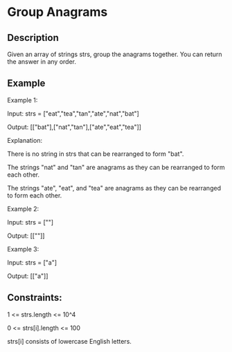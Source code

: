 #  Group Anagrams
## Description

Given an array of strings strs, group the anagrams together. You can return the answer in any order.

## Example
Example 1:

Input: strs = ["eat","tea","tan","ate","nat","bat"]

Output: [["bat"],["nat","tan"],["ate","eat","tea"]]

Explanation:

There is no string in strs that can be rearranged to form "bat".

The strings "nat" and "tan" are anagrams as they can be rearranged to form each other.

The strings "ate", "eat", and "tea" are anagrams as they can be rearranged to form each other.

Example 2:

Input: strs = [""]

Output: [[""]]

Example 3:

Input: strs = ["a"]

Output: [["a"]]

## Constraints:

1 <= strs.length <= 10^4

0 <= strs[i].length <= 100

strs[i] consists of lowercase English letters.